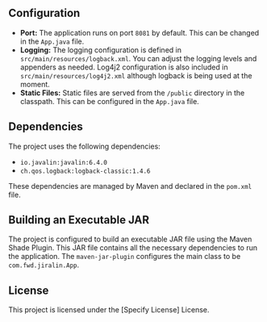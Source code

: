 
## Configuration

*   **Port:** The application runs on port `8081` by default. This can be changed in the `App.java` file.
*   **Logging:** The logging configuration is defined in `src/main/resources/logback.xml`.  You can adjust the logging levels and appenders as needed. Log4j2 configuration is also included in `src/main/resources/log4j2.xml` although logback is being used at the moment.
*   **Static Files:** Static files are served from the `/public` directory in the classpath.  This can be configured in the `App.java` file.

## Dependencies

The project uses the following dependencies:

*   `io.javalin:javalin:6.4.0`
*   `ch.qos.logback:logback-classic:1.4.6`

These dependencies are managed by Maven and declared in the `pom.xml` file.

## Building an Executable JAR

The project is configured to build an executable JAR file using the Maven Shade Plugin.  This JAR file contains all the necessary dependencies to run the application. The `maven-jar-plugin` configures the main class to be `com.fwd.jiralin.App`.

## License

This project is licensed under the [Specify License] License.